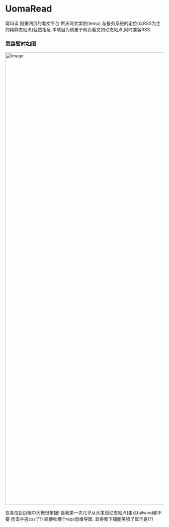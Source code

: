 # UomaRead
窝玛读 侧重网页的看文平台 供沃玛文学院(temp) 与报务系统的定位(以RSS为主的纯静态站点)截然相反.本项目为侧重于网页看文的动态站点,同时兼容RSS.

### 思路暂时如图

<img width="1440" alt="image" src="https://user-images.githubusercontent.com/53085628/163442815-521bd11c-4807-45cb-b9b3-2a21cfd8b01a.png">

在各位巨巨眼中大概很笨拙! 是我第一次几乎从头策划动态站点(差点tailwind都不要 而去手搓css了!)
顺便吐槽个wps思维导图.
丑得我下铺能笑喷了属于是(?)
